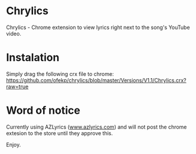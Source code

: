 # Chrylics
Chrylics - Chrome extension to view lyrics right next to the song's YouTube video.

Instalation
==
Simply drag the following crx file to chrome:
https://github.com/ofekp/chrylics/blob/master/Versions/V1.1/Chrylics.crx?raw=true

Word of notice
==
Currently using AZLyrics (www.azlyrics.com) and will not post the chrome extesion to the store until they approve this.

Enjoy.
